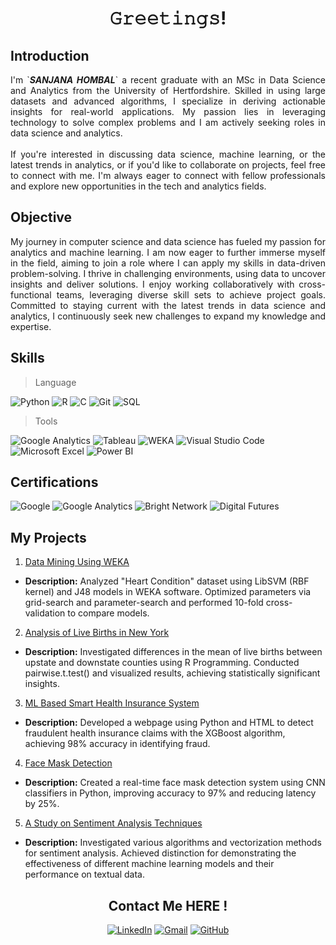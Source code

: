 <h1 align="center">𝙶𝚛𝚎𝚎𝚝𝚒𝚗𝚐𝚜! </h1>


## Introduction

<div align="justify">
I'm `<i><b>SANJANA HOMBAL</b></i>` a recent graduate with an MSc in Data Science and Analytics from the University of Hertfordshire. Skilled in using large datasets and advanced algorithms, I specialize in deriving actionable insights for real-world applications. My passion lies in leveraging technology to solve complex problems and I am actively seeking roles in data science and analytics.
</br>
</br>
If you're interested in discussing data science, machine learning, or the latest trends in analytics, or if you'd like to collaborate on projects, feel free to connect with me. I'm always eager to connect with fellow professionals and explore new opportunities in the tech and analytics fields.
</div>

## Objective

<div align="justify">
My journey in computer science and data science has fueled my passion for analytics and machine learning. I am now eager to further immerse myself in the field, aiming to join a role where I can apply my skills in data-driven problem-solving. I thrive in challenging environments, using data to uncover insights and deliver solutions. I enjoy working collaboratively with cross-functional teams, leveraging diverse skill sets to achieve project goals. Committed to staying current with the latest trends in data science and analytics, I continuously seek new challenges to expand my knowledge and expertise.
</div>

## Skills

> Language

![Python](https://img.shields.io/badge/-Python-000000?style=for-the-badge&logo=Python&logoColor=3776AB)
![R](https://img.shields.io/badge/-R-000000?style=for-the-badge&logo=R&logoColor=276DC3)
![C](https://img.shields.io/badge/-C-000000?style=for-the-badge&logo=C&logoColor=A8B9CC)
![Git](https://img.shields.io/badge/-Git-000000?style=for-the-badge&logo=Git&logoColor=F05032)
![SQL](https://img.shields.io/badge/-SQL-000000?style=for-the-badge&logo=MySQL&logoColor=4479A1)


> Tools

![Google Analytics](https://img.shields.io/badge/-Google%20Analytics-000000?style=for-the-badge&logo=Google%20Analytics&logoColor=F57C00)
![Tableau](https://img.shields.io/badge/-Tableau-000000?style=for-the-badge&logo=Tableau&logoColor=E97627)
![WEKA](https://img.shields.io/badge/-WEKA-000000?style=for-the-badge&logoColor=FF0000)
![Visual Studio Code](https://img.shields.io/badge/-Visual%20Studio%20Code-000000?style=for-the-badge&logo=Visual%20Studio%20Code&logoColor=007ACC)
![Microsoft Excel](https://img.shields.io/badge/-Microsoft%20Excel-000000?style=for-the-badge&logo=Microsoft%20Excel&logoColor=217346)
![Power BI](https://img.shields.io/badge/-Power%20BI-000000?style=for-the-badge&logo=Power%20BI&logoColor=F2C811)


## Certifications

![Google](https://img.shields.io/badge/-Applied%20Data%20Science%20with%20Python%20by%20Google-000000?style=for-the-badge&logo=Google&logoColor=4285F4)
![Google Analytics](https://img.shields.io/badge/-Google%20Analytics%20Certification-000000?style=for-the-badge&logo=Google%20Analytics&logoColor=F57C00)
![Bright Network](https://img.shields.io/badge/-Couch%20to%20Coder%20by%20Bright%20Network-000000?style=for-the-badge&logo=Python&logoColor=3776AB)
![Digital Futures](https://img.shields.io/badge/-Digital%20Futures%20A%2FB%20Testing-000000?style=for-the-badge&logo=AB%20Testing&logoColor=FF6347)


## My Projects

 1. [Data Mining Using WEKA](LINK_TO_PROJECT_1)
- **Description:** Analyzed "Heart Condition" dataset using LibSVM (RBF kernel) and J48 models in WEKA software. Optimized parameters via grid-search and parameter-search and performed 10-fold cross-validation to compare models.

 2. [Analysis of Live Births in New York](LINK_TO_PROJECT_2)
- **Description:** Investigated differences in the mean of live births between upstate and downstate counties using R Programming. Conducted pairwise.t.test() and visualized results, achieving statistically significant insights.

 3. [ML Based Smart Health Insurance System](LINK_TO_PROJECT_3)
- **Description:** Developed a webpage using Python and HTML to detect fraudulent health insurance claims with the XGBoost algorithm, achieving 98% accuracy in identifying fraud.

 4. [Face Mask Detection](LINK_TO_PROJECT_4)
- **Description:** Created a real-time face mask detection system using CNN classifiers in Python, improving accuracy to 97% and reducing latency by 25%.

 5. [A Study on Sentiment Analysis Techniques](https://github.com/sanjanahombal/Study-on-Sentiment-Analysis)
- **Description:** Investigated various algorithms and vectorization methods for sentiment analysis. Achieved distinction for demonstrating the effectiveness of different machine learning models and their performance on textual data.



<div align="center">

## Contact Me HERE !

[![LinkedIn](https://img.shields.io/badge/-Sanjana%20H-000?style=for-the-badge&logo=linkedin&logoColor=0072b1)](https://www.linkedin.com/in/sanjanahombal/)
[![Gmail](https://img.shields.io/badge/-Sanjana%20H-000?style=for-the-badge&logo=gmail&logoColor=D14836)](mailto:sanjanahombal3@gmail.com)
[![GitHub](https://img.shields.io/badge/-Sanjana%20H-000?style=for-the-badge&logo=github&logoColor=white)](https://github.com/sanjanahombal)


</div>

